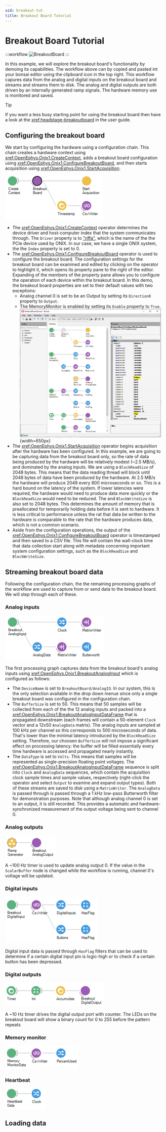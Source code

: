 ```yaml
---
uid: breakout-tut
title: Breakout Board Tutorial
---
```


# Breakout Board Tutorial

:::workflow 
![BreakoutBoard](../workflows/examples/BreakoutBoard.bonsai)
:::

In this example, we will explore the breakout board's functionality by demoing its capabilities. The workflow above can by copied and pasted int your bonsai editor using the clipboard icon in the top right. This workflow capures data from the analog and digital inputs on the breakout board and streams and streams them to disk. The analog and digital outputs are both driven by an internally generated ramp signals. The hardware memory use is monitored and saved.

> [!TIP]
> If you want a less busy starting point for using the breakout board then have a look at the <xref:headstage-breakoutboard> in the user guide.

## Configuring the breakout board
We start by configuring the hardware using a configuration chain. This chain creates a hardware context using <xref:OpenEphys.Onix1.CreateContext>, adds a breakout board configuration using <xref:OpenEphys.Onix1.ConfigureBreakoutBoard>, and then starts acquisition using <xref:OpenEphys.Onix1.StartAcquisition>. 

![Breakout board configuration chain](../images/breakout-tut-0.png)

- The <xref:OpenEphys.Onix1.CreateContext> operator determines the device driver and host-computer index that the system communicates through. The `Driver` property is to ["riffa"](https://github.com/open-ephys/liboni/tree/main/drivers/riffa), which is the name of the the PCIe device used by ONIX. In our case, we have a single ONIX system, the the `Index` property is set to 0.
- The <xref:OpenEphys.Onix1.ConfigureBreakoutBoard> operator is used to configure the breakout board. The configuration settings for the breakout board can be examined and edited by clicking on the operator to highlight it, which opens its property pane to the right of the editor. Expanding of the members of the property pane allows you to configure the operation of each device within the breakout board. In this demo, the breakout board properties are set to their default values with two exceptions: 
    - Analog channel 0 is set to be an Output by setting its `Direction0` property to `Output`. 
    - The MemoryMonitor is enabled by setting its `Enable` property to `True`.
  ![Breakout board configuration settings](../images/breakout-tut-1.png){width=650px}
- The <xref:OpenEphys.Onix1.StartAcquisition> operator begins acquisition after the hardware has been configured. In this example, we are going to be capturing data from the breakout board only, so the rate of data being produced by the hardware will be relatively modest (~2.5 MB/s), and dominated by the analog inputs. We are using a `BlockReadSize` of 2048 bytes. This means that the data reading thread will block until 2048 bytes of data have been produced by the hardware. At 2.5 MB/s
the hardware will produce 2048 every 800 microseconds or so. This is a hard bound on the latency of the system. If lower latencies were required, the hardware would need to produce data more quickly or the `BlockReadSize` would need to be reduced. The and `BlockWriteSize` is also set to 2048 bytes. This determines the amount of memory that is preallocated for temporarily holding data before it is sent to hardware. It is less critical to performance unless the rat that data be written to the hardware is comparable to the rate that the hardware produces data, which is not a common scenario.
- Aside from the configuration operations, the output of the <xref:OpenEphys.Onix1.ConfigureBreakoutBoard> operator is timestamped and then saved to a CSV file. This file will contain the wall-clock time that data collection start along with metadata concerning important system configuration settings, such as the `BlockReadSize` and `BlockWriteSize`.

## Streaming breakout board data
Following the configuration chain, the the remaining processing graphs of the workflow are used to capture from or send data to the breakout board. We will step through each of these.

### Analog inputs

![Breakout board analog input processing graph](../images/breakout-tut-2.png)

The first processing graph captures data from the breakout board's analog inputs using <xref:OpenEphys.Onix1.BreakoutAnalogInput> which is configured as follows:
- The `DeviceName` is set to `BreakoutBoard/AnalogIO`. In our system, this is the only selection available in the drop down menue since only a single breakout board was configured in the configuration chain.
- The `BufferSize` is set to 50. This means that 50 samples will be collected from each of the the 12 analog inputs and packed into a <xref:OpenEphys.Onix1.BreakoutAnalogInputDataFrame> that is propagated downstream (each frames will contain a 50-element `Clock` vector and a 12x50 `AnalogData` matrix). The analog inputs are sampled at 100 kHz per channel so this corresponds to 500 microseconds of data. That's lower than the minimal latency introduced by the `BlockReadSize` setting. Therefore, our choosen `BufferSize` will not impose a significant effect on processing latency: the buffer will be filled essentially every time hardware is accessed and propagated nearly instantly.
- The `DataType` is set to `Volts`. This means that samples will be represented as single-precision floating point voltages.
The <xref:OpenEphys.Onix1.BreakoutAnalogInputDataFrame> sequence is split into `Clock` and  `AnalogData` sequences, which contain the acquisition clock sample times and sample values, respectively (right-click the operator and select `Output` to examine and expand output types). Both of these streams are saved to disk using a `MatrixWriter`. The  `AnalogData` is passed through is passed through a 1 kHz low-pass Butterworth filter for demonstration purposes. Note that although analog channel 0 is set to an output, it is still recorded. This provides a automatic and hardware-synchronized measurement of the output voltage being sent to channel 0.

### Analog outputs

![Breakout board analog output processing graph](../images/breakout-tut-3.png)

A ~100 Hz timer is used to update analog output 0. If the value in the `ScalarBuffer` node is changed while the workflow is running, channel 0's voltage will be updated.

### Digital inputs

![Breakout board digital input processing graph](../images/breakout-tut-5.png)

Digital input data is passed through `HasFlag` filters that can be used to determine if a certain digital input pin is logic-high or to check if a certain button has been depressed.

### Digital outputs

![Breakout board digital output processing graph](../images/breakout-tut-6.png)

A ~10 Hz timer drives the digital output port with counter. The LEDs on the breakout board will show a binary count for 0 to 255 before the pattern repeats

### Memory monitor

![Breakout board memory monitor processing graph](../images/breakout-tut-7.png)

### Heartbeat

![Breakout board heartbeat](../images/breakout-tut-8.png)

## Loading data



